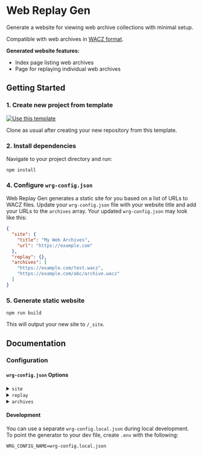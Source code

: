 # Web Replay Gen

Generate a website for viewing web archive collections with minimal setup.

Compatible with web archives in [WACZ format](https://specs.webrecorder.net/wacz/latest/).

**Generated website features:**

- Index page listing web archives
- Page for replaying individual web archives
  <!-- - Automatic sitemap generation -->
  <!-- - IPFS support -->

## Getting Started

### 1. Create new project from template

[![Use this template](https://img.shields.io/badge/Use_this_template-informational)](https://github.com/webrecorder/web-replay-gen/generate)

Clone as usual after creating your new repository from this template.

### 2. Install dependencies

Navigate to your project directory and run:

```
npm install
```

### 4. Configure `wrg-config.json`

Web Replay Gen generates a static site for you based on a list of URLs to WACZ files. Update your `wrg-config.json` file with your website title and add your URLs to the `archives` array. Your updated `wrg-config.json` may look like this:

```json
{
  "site": {
    "title": "My Web Archives",
    "url": "https://example.com"
  },
  "replay": {},
  "archives": [
    "https://example.com/test.wacz",
    "https://example.com/abc/archive.wacz"
  ]
}
```

<!-- URLs can be relative paths to WACZ files in your local filesystem or remote URLs to WACZ files hosted online. -->

### 5. Generate static website

```
npm run build
```

This will output your new site to `/_site`.

## Documentation

### Configuration

#### `wrg-config.json` Options

<details>
  <summary><code>site</code></summary>

#### Object for configuring site details.

| Key            | Default Value    | Value Type |                                                                     |
| -------------- | ---------------- | ---------- | ------------------------------------------------------------------- |
| `site`         | `{}`             | `Object`   |                                                                     |
| `site.title`   | `"Web Archives"` | `string`   | Website title, used in browser title bar and as the primary heading |
| `site.url`     | `""`             | `string`   | Website base URL                                                    |
| `site.logoSrc` | `""`             | `string`   | Website logo, any valid `<img>` `src`                               |

</details>

<details>
  <summary><code>replay</code></summary>

#### Object for configuring the [embedded ReplayWeb.page](https://replayweb.page/docs/embedding) `<replay-web-page>` tag.

| Key              | Default Value  | Value Type                        |                                                                                                                     |
| ---------------- | -------------- | --------------------------------- | ------------------------------------------------------------------------------------------------------------------- |
| `replay`         | `{}`           | `Object`                          |                                                                                                                     |
| `replay.version` | `"1.6.4"`      | `string`                          | ReplayWeb.page version. Omit for the latest. [See releases](https://github.com/webrecorder/replayweb.page/releases) |
| `replay.embed`   | `"replayonly"` | `"replayonly"\|"full"\|"default"` | ReplayWeb.page [`embed` option](https://replayweb.page/docs/embedding#embedding-options)                            |

</details>

<details>
  <summary><code>archives</code></summary>

#### Array of WACZ data.

WACZ data can be a plain URL or an object with `name` and `url`. For example, both entries are valid:

```json
{
  "archives": [
    "s3://my-bucket/a/archive.wacz",
    {
      "name": "My Web Archive",
      "url": "s3://my-bucket/b/archive.wacz"
    }
  ]
}
```

| Key        | Default Value | Value Type           |     |
| ---------- | ------------- | -------------------- | --- |
| `archives` | `[]`          | `string[]\|Object[]` |     |

</details>

#### Development

You can use a separate `wrg-config.local.json` during local development. To point the generator to your dev file, create `.env` with the following:

```
WRG_CONFIG_NAME=wrg-config.local.json
```
